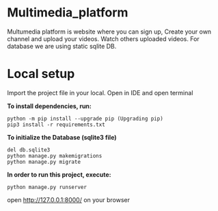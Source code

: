 # Multimedia_platform
Multumedia platform is website where you can sign up, Create your own channel and upload your videos. Watch others uploaded videos. For database we are using static sqlite DB.

# Local setup
Import the project file in your local. Open in IDE and open terminal

**To install dependencies, run:**
```
python -m pip install --upgrade pip (Upgrading pip)
pip3 install -r requirements.txt
```

**To initialize the Database (sqlite3 file)**
```
del db.sqlite3
python manage.py makemigrations
python manage.py migrate
```

**In order to run this project, execute:**
```
python manage.py runserver
```
open http://127.0.0.1:8000/ on your browser

